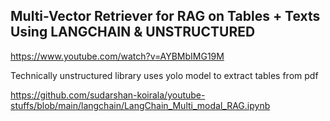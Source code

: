 ## Multi-Vector Retriever for RAG on Tables + Texts Using LANGCHAIN & UNSTRUCTURED

https://www.youtube.com/watch?v=AYBMbIMG19M

Technically unstructured library uses yolo model to extract tables from pdf

https://github.com/sudarshan-koirala/youtube-stuffs/blob/main/langchain/LangChain_Multi_modal_RAG.ipynb
